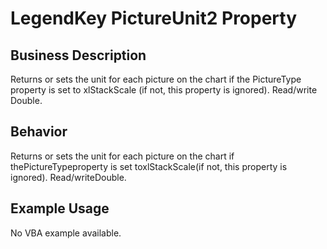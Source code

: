 # LegendKey PictureUnit2 Property

## Business Description
Returns or sets the unit for each picture on the chart if the PictureType property is set to xlStackScale (if not, this property is ignored). Read/write Double.

## Behavior
Returns or sets the unit for each picture on the chart if thePictureTypeproperty is set toxlStackScale(if not, this property is ignored). Read/writeDouble.

## Example Usage
No VBA example available.